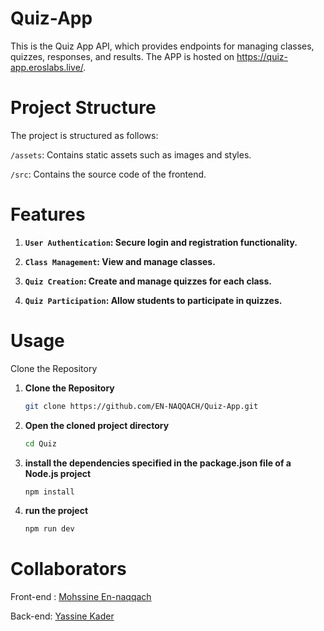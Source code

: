 # Quiz-App
This is the Quiz App API, which provides endpoints for managing classes, quizzes, responses, and results. The APP is hosted on https://quiz-app.eroslabs.live/.
# Project Structure
The project is structured as follows:

`/assets`: Contains static assets such as images and styles.

`/src`: Contains the source code of the frontend.
# Features
1. **`User Authentication`: Secure login and registration functionality.**

2. **`Class Management`: View and manage classes.**

3. **`Quiz Creation`: Create and manage quizzes for each class.**

4. **`Quiz Participation`: Allow students to participate in quizzes.**
# Usage

Clone the Repository
1. **Clone the Repository**
   ```bash
   git clone https://github.com/EN-NAQQACH/Quiz-App.git

2. **Open the cloned project directory**
    ```bash
    cd Quiz

3. **install the dependencies specified in the package.json file of a Node.js project**
    ```bash
    npm install

4. **run the project**
    ```bash
    npm run dev
# Collaborators
Front-end : [Mohssine En-naqqach](https://github.com/EN-NAQQACH/Quiz-App)

Back-end: [Yassine Kader](https://github.com/YassineKADER/quiz-App-Express)
